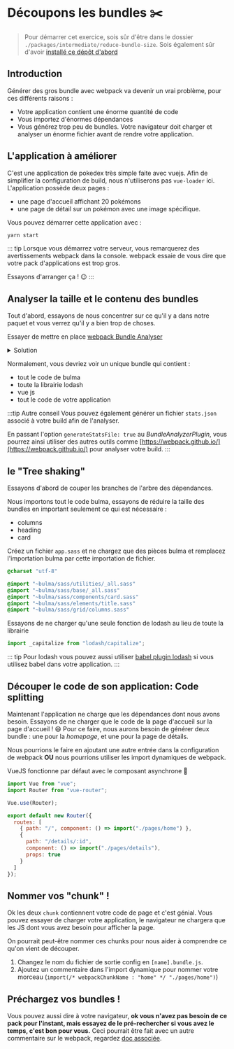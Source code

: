 # Découpons les bundles :scissors:

> Pour démarrer cet exercice, sois sûr d'être dans le dossier `./packages/intermediate/reduce-bundle-size`.
> Sois également sûr d'avoir [installé ce dépôt d'abord](../README.md#install)

## Introduction

Générer des gros bundle avec webpack va devenir un vrai problème, pour ces différents raisons :

- Votre application contient une énorme quantité de code
- Vous importez d'énormes dépendances
- Vous générez trop peu de bundles. Votre navigateur doit charger et analyser un énorme fichier avant de rendre votre application.

## L'application à améliorer

C'est une application de pokedex très simple faite avec vuejs.
Afin de simplifier la configuration de build, nous n'utiliserons pas `vue-loader` ici.
L'application possède deux pages :

- une page d'accueil affichant 20 pokémons
- une page de détail sur un pokémon avec une image spécifique.

Vous pouvez démarrer cette application avec :

```bash
yarn start
```

::: tip
Lorsque vous démarrez votre serveur, vous remarquerez des avertissements webpack dans la console.
webpack essaie de vous dire que votre pack d'applications est trop gros.

Essayons d'arranger ça ! :wink:
:::

## Analyser la taille et le contenu des bundles

Tout d'abord, essayons de nous concentrer sur ce qu'il y a dans notre paquet et vous verrez qu'il y a bien trop de choses.

Essayer de mettre en place [webpack Bundle Analyser](https://github.com/webpack-contrib/webpack-bundle-analyzer)

<details>
<summary>Solution</summary>

```js
const BundleAnalyzerPlugin = require("webpack-bundle-analyzer")
  .BundleAnalyzerPlugin;

module.exports = {
  plugins: [new BundleAnalyzerPlugin()]
};
```

</details>

Normalement, vous devriez voir un unique bundle qui contient :

- tout le code de bulma
- toute la librairie lodash
- vue js
- tout le code de votre application

:::tip Autre conseil
Vous pouvez également générer un fichier `stats.json` associé à votre build afin de l'analyser.

En passant l'option `generateStatsFile: true` au _BundleAnalyzerPlugin_, vous pourrez ainsi utiliser des autres outils comme [https://webpack.github.io/](https://webpack.github.io/) pour analyser votre build.
:::

## le "Tree shaking"

Essayons d'abord de couper les branches de l'arbre des dépendances.

Nous importons tout le code bulma, essayons de réduire la taille des bundles en important seulement ce qui est nécessaire :

- columns
- heading
- card

Créez un fichier `app.sass` et ne chargez que des pièces bulma et remplacez l'importation bulma par cette importation de fichier.

```sass
@charset "utf-8"

@import "~bulma/sass/utilities/_all.sass"
@import "~bulma/sass/base/_all.sass"
@import "~bulma/sass/components/card.sass"
@import "~bulma/sass/elements/title.sass"
@import "~bulma/sass/grid/columns.sass"
```

Essayons de ne charger qu'une seule fonction de lodash au lieu de toute la librairie

```js
import _capitalize from "lodash/capitalize";
```

::: tip
Pour lodash vous pouvez aussi utiliser [babel plugin lodash](https://github.com/lodash/babel-plugin-lodash) si vous utilisez babel dans votre application.
:::

## Découper le code de son application: Code splitting

Maintenant l'application ne charge que les dépendances dont nous avons besoin.
Essayons de ne charger que le code de la page d'accueil sur la page d'accueil ! :smile:
Pour ce faire, nous aurons besoin de générer deux bundle : une pour la _homepage_, et une pour la page de détails.

Nous pourrions le faire en ajoutant une autre entrée dans la configuration de webpack **OU** nous pourrions utiliser les import dynamiques de webpack.

VueJS fonctionne par défaut avec le composant asynchrone :tada:

```js
import Vue from "vue";
import Router from "vue-router";

Vue.use(Router);

export default new Router({
  routes: [
    { path: "/", component: () => import("./pages/home") },
    {
      path: "/details/:id",
      component: () => import("./pages/details"),
      props: true
    }
  ]
});
```

## Nommer vos "chunk" !

Ok les deux `chunk` contiennent votre code de page et c'est génial.
Vous pouvez essayer de charger votre application, le navigateur ne chargera que les JS dont vous avez besoin pour afficher la page.

On pourrait peut-être nommer ces chunks pour nous aider à comprendre ce qu'on vient de découper.

1. Changez le nom du fichier de sortie config en `[name].bundle.js`.
2. Ajoutez un commentaire dans l'import dynamique pour nommer votre morceau (`import(/* webpackChunkName : "home" */ "./pages/home")`)

## Préchargez vos bundles !

Vous pouvez aussi dire à votre navigateur, **ok vous n'avez pas besoin de ce pack pour l'instant, mais essayez de le pré-rechercher si vous avez le temps, c'est bon pour vous.**
Ceci pourrait être fait avec un autre commentaire sur le webpack, regardez [doc associée](https://webpack.js.org/guides/code-splitting/#prefetchingpreloading-modules).
